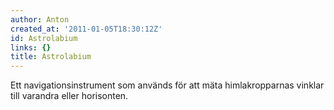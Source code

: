 ```yaml
---
author: Anton
created_at: '2011-01-05T18:30:12Z'
id: Astrolabium
links: {}
title: Astrolabium
---
```


Ett navigationsinstrument som används för att mäta himlakropparnas vinklar till varandra eller
horisonten.
